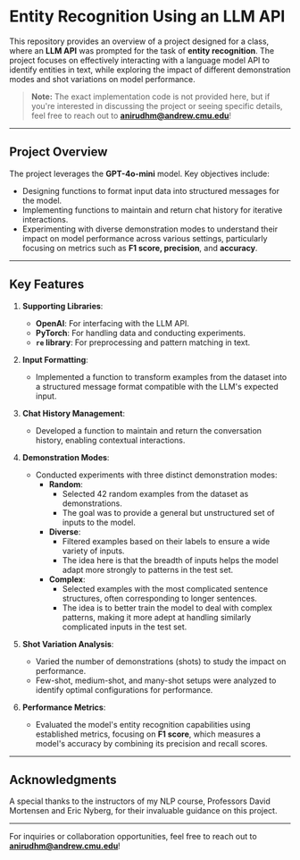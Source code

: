 # Entity Recognition Using an LLM API

This repository provides an overview of a project designed for a class, where an **LLM API** was prompted for the task of **entity recognition**. The project focuses on effectively interacting with a language model API to identify entities in text, while exploring the impact of different demonstration modes and shot variations on model performance.

> **Note:** The exact implementation code is not provided here, but if you're interested in discussing the project or seeing specific details, feel free to reach out to **anirudhm@andrew.cmu.edu**!

---

## Project Overview

The project leverages the **GPT-4o-mini** model. Key objectives include:
- Designing functions to format input data into structured messages for the model.
- Implementing functions to maintain and return chat history for iterative interactions.
- Experimenting with diverse demonstration modes to understand their impact on model performance across various settings, particularly focusing on metrics such as **F1 score, precision**, and **accuracy**.

---

## Key Features

1. **Supporting Libraries**:
   - **OpenAI**: For interfacing with the LLM API.
   - **PyTorch**: For handling data and conducting experiments.
   - **`re` library**: For preprocessing and pattern matching in text.

2. **Input Formatting**:
   - Implemented a function to transform examples from the dataset into a structured message format compatible with the LLM's expected input.

3. **Chat History Management**:
   - Developed a function to maintain and return the conversation history, enabling contextual interactions.

4. **Demonstration Modes**:
   - Conducted experiments with three distinct demonstration modes:
     - **Random**:
       - Selected 42 random examples from the dataset as demonstrations.
       - The goal was to provide a general but unstructured set of inputs to the model.
     - **Diverse**:
       - Filtered examples based on their labels to ensure a wide variety of inputs.
       - The idea here is that the breadth of inputs helps the model adapt more strongly to patterns in the test set.
     - **Complex**:
       - Selected examples with the most complicated sentence structures, often corresponding to longer sentences.
       - The idea is to better train the model to deal with complex patterns, making it more adept at handling similarly complicated inputs in the test set.

6. **Shot Variation Analysis**:
   - Varied the number of demonstrations (shots) to study the impact on performance.
   - Few-shot, medium-shot, and many-shot setups were analyzed to identify optimal configurations for performance.

7. **Performance Metrics**:
   - Evaluated the model's entity recognition capabilities using established metrics, focusing on **F1 score**, which measures a model's accuracy by combining its precision and recall scores.

---

## Acknowledgments

A special thanks to the instructors of my NLP course, Professors David Mortensen and Eric Nyberg, for their invaluable guidance on this project.

---

For inquiries or collaboration opportunities, feel free to reach out to **anirudhm@andrew.cmu.edu**!
